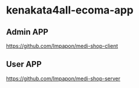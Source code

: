 # kenakata4all-ecoma-app


## Admin APP
https://github.com/Impapon/medi-shop-client

## User APP

https://github.com/Impapon/medi-shop-server
